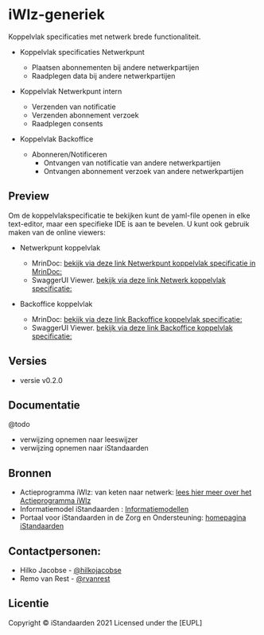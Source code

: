 # iWlz-generiek
Koppelvlak specificaties met netwerk brede functionaliteit.

* Koppelvlak specificaties Netwerkpunt
    * Plaatsen abonnementen bij andere netwerkpartijen
    * Raadplegen data bij andere netwerkpartijen
	
* Koppelvlak Netwerkpunt intern

    * Verzenden van notificatie
    * Verzenden abonnement verzoek
    * Raadplegen consents

*  Koppelvlak Backoffice
    * Abonneren/Notificeren
        * Ontvangen van notificatie van andere netwerkpartijen
        * Ontvangen abonnement verzoek van andere netwerkpartijen
       

## Preview
Om de koppelvlakspecificatie te bekijken kunt de yaml-file openen in elke text-editor, maar een specifieke IDE is aan te bevelen. 
U kunt ook gebruik maken van de online viewers:

* Netwerkpunt koppelvlak
    * MrinDoc: [bekijk via deze link Netwerkpunt koppelvlak specificatie in MrinDoc:](https://mrin9.github.io/OpenAPI-Viewer/#/load/https%3A%2F%2Fraw.githubusercontent.com%2FiStandaarden%2FiWlz-generiek%2Fmain%2Fapi-specificatie%2Fnetwerkpunt.yaml "https://mrin9.github.io/OpenAPI-Viewer/#/load/https%3A%2F%2Fraw.githubusercontent.com%2FiStandaarden%2FiWlz-generiek%2Fmain%2Fapi-specificatie%2Fnetwerkpunt.yaml")
    * SwaggerUI Viewer. [bekijk via deze link Netwerk koppelvlak specificatie:](https://petstore.swagger.io/?url=https://raw.githubusercontent.com/iStandaarden/iWlz-generiek/main/api-specificatie/netwerkpunt.yaml "https://petstore.swagger.io/?url=https://raw.githubusercontent.com/iStandaarden/iWlz-generiek/main/api-specificatie/netwerkpunt.yaml")

* Backoffice koppelvlak
    * MrinDoc: [bekijk via deze link Backoffice koppelvlak specificatie:](https://mrin9.github.io/OpenAPI-Viewer/#/load/https%3A%2F%2Fraw.githubusercontent.com%2FiStandaarden%2FiWlz-generiek%2Fmain%2Fapi-specificatie%2Fbackoffice.yaml "https://mrin9.github.io/OpenAPI-Viewer/#/load/https%3A%2F%2Fraw.githubusercontent.com%2FiStandaarden%2FiWlz-generiek%2Fmain%2Fapi-specificatie%2Fbackoffice.yaml")
    * SwaggerUI Viewer. [bekijk via deze link Backoffice koppelvlak specificatie:](https://petstore.swagger.io/?url=https://raw.githubusercontent.com/iStandaarden/iWlz-generiek/main/api-specificatie/backoffice.yaml "https://petstore.swagger.io/?url=https://raw.githubusercontent.com/iStandaarden/iWlz-generiek/main/api-specificatie/backoffice.yaml")

## Versies
* versie v0.2.0

## Documentatie
@todo
- verwijzing opnemen naar leeswijzer
- verwijzing opnemen naar iStandaarden

## Bronnen
* Actieprogramma iWlz: van keten naar netwerk: [lees hier meer over het Actieprogramma iWlz](https://www.istandaarden.nl/actieprogramma-iwlz "Actieprogramma iWlz")
* Informatiemodel iStandaarden : [Informatiemodellen](https://informatiemodellen.istandaarden.nl/)
* Portaal voor iStandaarden in de Zorg en Ondersteuning: [homepagina iStandaarden](https://www.istandaarden.nl)

## Contactpersonen:
* Hilko Jacobse - [@hilkojacobse](https://github.com/HilkoJacobse)
* Remo van Rest - [@rvanrest](https://github.com/rvanrest)

## Licentie
Copyright &copy; iStandaarden 2021
Licensed under the [EUPL]
